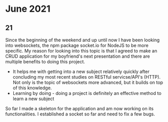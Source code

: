 # June 2021

## 21

Since the beginning of the weekend and up until now I have been looking into websockets, the npm package socket.io for NodeJS to be more specific. My reason for looking into this topic is that I agreed to make an CRUD application for my boyfriend's next presentation and there are multiple benefits to doing this project.
* It helps me with getting into a new subject relatively quickly after concluding my most recent studies on RESTful servicse/API's (HTTP). Not only is the topic of websockets more advanced, but it builds on top of this knowledge. 
* Learning by doing - doing a project is definitely an effective method to learn a new subject

So far I made a skeleton for the application and am now working on its functionalities. I established a socket so far and need to fix a few bugs. 